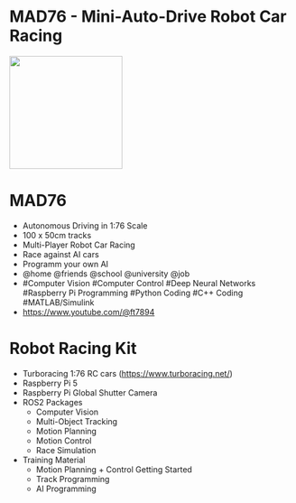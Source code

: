 # MAD76 - Mini-Auto-Drive Robot Car Racing

<img src="https://github.com/user-attachments/assets/716f57c0-00cd-4aff-b988-9254ffb9919d" width="200"/>

# MAD76
- Autonomous Driving in 1:76 Scale
- 100 x 50cm tracks
- Multi-Player Robot Car Racing
- Race against AI cars
- Programm your own AI
- @home @friends @school @university @job
- #Computer Vision #Computer Control #Deep Neural Networks #Raspberry Pi Programming #Python Coding #C++ Coding #MATLAB/Simulink
- https://www.youtube.com/@ft7894

# Robot Racing Kit
- Turboracing 1:76 RC cars (https://www.turboracing.net/)
- Raspberry Pi 5
- Raspberry Pi Global Shutter Camera
- ROS2 Packages
  - Computer Vision
  - Multi-Object Tracking
  - Motion Planning
  - Motion Control
  - Race Simulation
- Training Material  
  - Motion Planning + Control Getting Started
  - Track Programming
  - AI Programming

